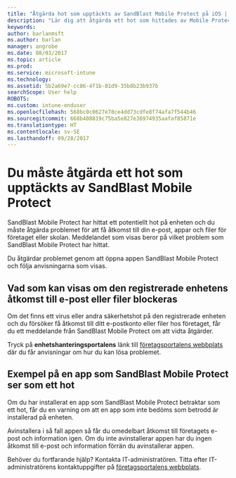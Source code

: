 ```yaml
---
title: "Åtgärda hot som upptäckts av SandBlast Mobile Protect på iOS | Microsoft Docs"
description: "Lär dig att åtgärda ett hot som hittades av Mobile Protect på iOS."
keywords: 
author: barlanmsft
ms.author: barlan
manager: angrobe
ms.date: 08/03/2017
ms.topic: article
ms.prod: 
ms.service: microsoft-intune
ms.technology: 
ms.assetid: 5b2a69e7-cc86-4f1b-81d9-35b8b23b937b
searchScope: User help
ROBOTS: 
ms.custom: intune-enduser
ms.openlocfilehash: 568bc0c0627e78ce4dd73cdfe8f74afa7f544b46
ms.sourcegitcommit: 668b408819c75ba5e827e36974935aafaf85871e
ms.translationtype: HT
ms.contentlocale: sv-SE
ms.lasthandoff: 09/28/2017
---
```

# <a name="you-need-to-resolve-a-threat-found-by-sandblast-mobile-protect"></a>Du måste åtgärda ett hot som upptäckts av SandBlast Mobile Protect

SandBlast Mobile Protect har hittat ett potentiellt hot på enheten och du måste åtgärda problemet för att få åtkomst till din e-post, appar och filer för företaget eller skolan. Meddelandet som visas beror på vilket problem som SandBlast Mobile Protect har hittat.

Du åtgärdar problemet genom att öppna appen SandBlast Mobile Protect och följa anvisningarna som visas.

## <a name="what-you-might-see-if-your-enrolled-device-is-blocked-from-accessing-email-or-files"></a>Vad som kan visas om den registrerade enhetens åtkomst till e-post eller filer blockeras

Om det finns ett virus eller andra säkerhetshot på den registrerade enheten och du försöker få åtkomst till ditt e-postkonto eller filer hos företaget, får du ett meddelande från SandBlast Mobile Protect om att vidta åtgärder.

Tryck på **enhetshanteringsportalens** länk till [företagsportalens webbplats](http://portal.manage.microsoft.com) där du får anvisningar om hur du kan lösa problemet.

## <a name="example-of-an-app-that-sandblast-mobile-protect-sees-as-a-threat"></a>Exempel på en app som SandBlast Mobile Protect ser som ett hot

Om du har installerat en app som SandBlast Mobile Protect betraktar som ett hot, får du en varning om att en app som inte bedöms som betrodd är installerad på enheten.

Avinstallera i så fall appen så får du omedelbart åtkomst till företagets e-post och information igen. Om du inte avinstallerar appen har du ingen åtkomst till e-post och information förrän du avinstallerar appen.

Behöver du fortfarande hjälp? Kontakta IT-administratören. Titta efter IT-administratörens kontaktuppgifter på [företagsportalens webbplats](http://portal.manage.microsoft.com).
